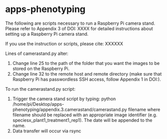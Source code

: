 # apps-phenotyping
The following are scripts necessary to run a Raspberry Pi camera stand.
Please refer to Appendix 3 of DOI: XXXX for detailed instructions about setting up a
Raspberry Pi camera stand.   

If you use the instruction or scripts, please cite:
XXXXXX  

Lines of camerastand.py alter:
1. Change line 25 to the path of the folder that you want the images to be stored on the Raspberry Pi.
2. Change line 32 to the remote host and remote directory (make sure that Raspberry Pi has passwordless
SSH access, follow Appendix 1 in DOI:).

To run the camerastand.py script:
1. Trigger the camera stand script by typing: 
python /home/pi/Desktop/apps-phenotyping/appendix.3.camerastand/camerastand.py filename
where filename should be replaced with an appropriate image identifier 
(e.g. speciesx_plant1_treatment1_rep1). The date will be appended to the name.
2. Data transfer will occur via rsync